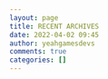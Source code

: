 ```yaml
---
layout: page
title: RECENT ARCHIVES
date: 2022-04-02 09:45
author: yeahgamesdevs
comments: true
categories: []
---
```


